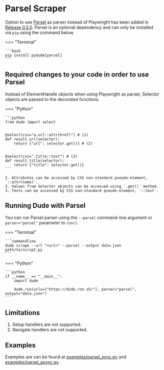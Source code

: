 # Parsel Scraper

Option to use [Parsel](https://github.com/scrapy/parsel) as parser instead of Playwright has been added in [Release 0.5.0](https://github.com/roniemartinez/dude/releases/tag/0.5.0).
Parsel is an optional dependency and can only be installed via `pip` using the command below.

=== "Terminal"

    ```bash
    pip install pydude[parsel]
    ```

## Required changes to your code in order to use Parsel

Instead of ElementHandle objects when using Playwright as parser, Selector objects are passed to the decorated functions.


=== "Python"

    ```python
    from dude import select
    
    
    @select(css="a.url::attr(href)") # (1)
    def result_url(selector):
        return {"url": selector.get()} # (2)
    
    
    @select(css=".title::text") # (3)
    def result_title(selector):
        return {"title": selector.get()}
    ```
    
    1. Attributes can be accessed by CSS non-standard pseudo-element, `::attr(name)`.
    2. Values from Selector objects can be accessed using `.get()` method.
    3. Texts can be accessed by CSS non-standard pseudo-element, `::text`.


## Running Dude with Parsel 

You can run Parsel parser using the `--parsel` command-line argument or `parser="parsel"` parameter to `run()`.


=== "Terminal"

    ```commandline
    dude scrape --url "<url>" --parsel --output data.json path/to/script.py
    ```

=== "Python"

    ```python
    if __name__ == "__main__":
        import dude

        dude.run(urls=["https://dude.ron.sh/"], parser="parsel", output="data.json")
    ```

## Limitations

1. Setup handlers are not supported.
2. Navigate handlers are not supported.


## Examples

Examples are can be found at [examples/parsel_sync.py](https://github.com/roniemartinez/dude/tree/master/examples/parsel_sync.py) and [examples/parsel_async.py](https://github.com/roniemartinez/dude/tree/master/examples/parsel_async.py).
